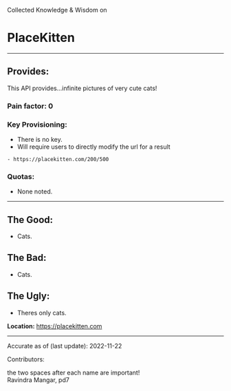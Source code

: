 
Collected Knowledge & Wisdom on
# PlaceKitten
---
## Provides:
This API provides...infinite pictures of very cute cats!



### Pain factor: 0

### Key Provisioning:     

- There is no key.
- Will require users to directly modify the url for a result
```
- https://placekitten.com/200/500
```

### Quotas:
- None noted.

---

## The Good:
- Cats.
## The Bad:
- Cats.
## The Ugly:
- Theres only cats.


**Location:** https://placekitten.com

---

Accurate as of (last update):    2022-11-22

Contributors:

the two spaces after each name are important!    
Ravindra Mangar, pd7  
